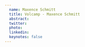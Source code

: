 ```yaml
---
  name: Maxence Schmitt
  title: Volcamp - Maxence Schmitt
  abstract: 
  twitter: 
  photo: 
  linkedin: 
  keynotes: false
---
```


